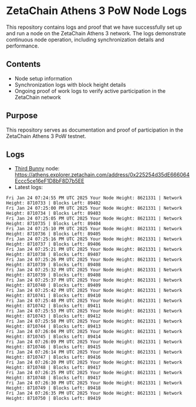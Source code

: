 # ZetaChain Athens 3 PoW Node Logs
This repository contains logs and proof that we have successfully set up and run a node on the ZetaChain Athens 3 network. The logs demonstrate continuous node operation, including synchronization details and performance.

## Contents
- Node setup information
- Synchronization logs with block height details
- Ongoing proof of work logs to verify active participation in the ZetaChain network

## Purpose
This repository serves as documentation and proof of participation in the ZetaChain Athens 3 PoW testnet.

## Logs

- [Third Bunny](https://thirdbunny.xyz/) node: https://athens.explorer.zetachain.com/address/0x225254d35dE666064Eccc5ce16eF1D8bF8D7b5EE
- Latest logs:
```
Fri Jan 24 07:24:55 PM UTC 2025 Your Node Height: 8621331 | Network Height: 8710733 | Blocks Left: 89402
Fri Jan 24 07:25:00 PM UTC 2025 Your Node Height: 8621331 | Network Height: 8710734 | Blocks Left: 89403
Fri Jan 24 07:25:05 PM UTC 2025 Your Node Height: 8621331 | Network Height: 8710735 | Blocks Left: 89404
Fri Jan 24 07:25:10 PM UTC 2025 Your Node Height: 8621331 | Network Height: 8710736 | Blocks Left: 89405
Fri Jan 24 07:25:16 PM UTC 2025 Your Node Height: 8621331 | Network Height: 8710737 | Blocks Left: 89406
Fri Jan 24 07:25:21 PM UTC 2025 Your Node Height: 8621331 | Network Height: 8710738 | Blocks Left: 89407
Fri Jan 24 07:25:26 PM UTC 2025 Your Node Height: 8621331 | Network Height: 8710739 | Blocks Left: 89408
Fri Jan 24 07:25:32 PM UTC 2025 Your Node Height: 8621331 | Network Height: 8710739 | Blocks Left: 89408
Fri Jan 24 07:25:37 PM UTC 2025 Your Node Height: 8621331 | Network Height: 8710740 | Blocks Left: 89409
Fri Jan 24 07:25:42 PM UTC 2025 Your Node Height: 8621331 | Network Height: 8710741 | Blocks Left: 89410
Fri Jan 24 07:25:48 PM UTC 2025 Your Node Height: 8621331 | Network Height: 8710742 | Blocks Left: 89411
Fri Jan 24 07:25:53 PM UTC 2025 Your Node Height: 8621331 | Network Height: 8710743 | Blocks Left: 89412
Fri Jan 24 07:25:58 PM UTC 2025 Your Node Height: 8621331 | Network Height: 8710744 | Blocks Left: 89413
Fri Jan 24 07:26:04 PM UTC 2025 Your Node Height: 8621331 | Network Height: 8710745 | Blocks Left: 89414
Fri Jan 24 07:26:09 PM UTC 2025 Your Node Height: 8621331 | Network Height: 8710746 | Blocks Left: 89415
Fri Jan 24 07:26:14 PM UTC 2025 Your Node Height: 8621331 | Network Height: 8710747 | Blocks Left: 89416
Fri Jan 24 07:26:20 PM UTC 2025 Your Node Height: 8621331 | Network Height: 8710748 | Blocks Left: 89417
Fri Jan 24 07:26:25 PM UTC 2025 Your Node Height: 8621331 | Network Height: 8710748 | Blocks Left: 89417
Fri Jan 24 07:26:30 PM UTC 2025 Your Node Height: 8621331 | Network Height: 8710749 | Blocks Left: 89418
Fri Jan 24 07:26:35 PM UTC 2025 Your Node Height: 8621331 | Network Height: 8710750 | Blocks Left: 89419
```
